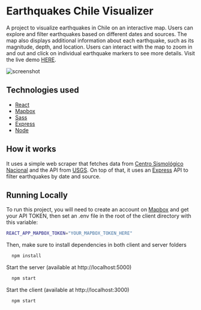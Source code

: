 
# Earthquakes Chile Visualizer

A project to visualize earthquakes in Chile on an interactive map. Users can explore and filter earthquakes based on different dates and sources. The map also displays additional information about each earthquake, such as its magnitude, depth, and location. Users can interact with the map to zoom in and out and click on individual earthquake markers to see more details. Visit the live demo [HERE](https://earthquakes-chile-visualizer.netlify.app/).

![screenshot](https://user-images.githubusercontent.com/57046544/221298703-76bf3238-5496-4b7b-9f76-8616f67e19dd.png)

## Technologies used
 - [React](https://es.reactjs.org/)
 - [Mapbox](https://www.mapbox.com/)
 - [Sass](https://sass-lang.com/)
 - [Express](https://expressjs.com/)
 - [Node](https://nodejs.org/en/)

## How it works
It uses a simple web scraper that fetches data from [Centro Sismológico Nacional](https://www.sismologia.cl/) and the API from [USGS](https://earthquake.usgs.gov/fdsnws/event/1/). On top of that, it uses an [Express](https://expressjs.com/) API to filter earthquakes by date and source.

## Running Locally

To run this project, you will need to create an account on [Mapbox](https://www.mapbox.com/) and get your API TOKEN, then set an .env file in the root of the client directory with this variable:

```bash
REACT_APP_MAPBOX_TOKEN="YOUR_MAPBOX_TOKEN_HERE"
```

Then, make sure to install dependencies in both client and server folders

```bash
  npm install
```

Start the server (available at http://localhost:5000)

```bash
  npm start
```

Start the client (available at http://localhost:3000)

```bash
  npm start
```

